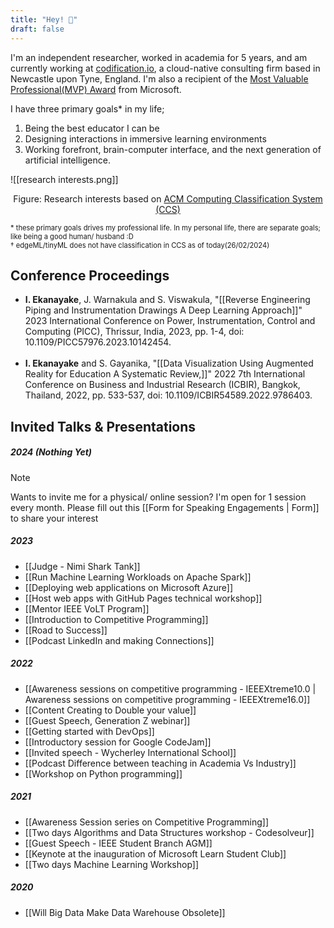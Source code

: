 ```yaml
---
title: "Hey! 👋"
draft: false
---
```

I'm an independent researcher, worked in academia for 5 years, and am currently working at <a href="https://codification.io/" target="_blank">codification.io</a>, a cloud-native consulting firm based in Newcastle upon Tyne, England. I'm also a recipient of the <a href="https://mvp.microsoft.com/en-US/MVP/profile/a25fdb68-34b6-4106-a247-09ac2caffed4" target="_blank">Most Valuable Professional(MVP) Award</a> from Microsoft.

I have three primary goals* in my life;

1. Being the best educator I can be
2. Designing interactions in immersive learning environments
3. Working forefront, brain-computer interface, and the next generation of artificial intelligence.

![[research interests.png]]
<p style="text-align: center;">
  Figure: Research interests based on 
  <a href="https://www.acm.org/publications/class-2012" target="_blank">ACM Computing Classification System (CCS)</a>
</p>

<span style="font-size:0.8em;"> * these primary goals drives my professional life. In my personal life, there are separate goals; like being a good human/ husband :D</br>† edgeML/tinyML does not have classification in CCS as of today(26/02/2024)</span>

## Conference Proceedings

* **I. Ekanayake**, J. Warnakula and S. Viswakula, "[[Reverse Engineering Piping and Instrumentation Drawings A Deep Learning Approach]]" 2023 International Conference on Power, Instrumentation, Control and Computing (PICC), Thrissur, India, 2023, pp. 1-4, doi: 10.1109/PICC57976.2023.10142454. 
</br></br>
* **I. Ekanayake** and S. Gayanika, "[[Data Visualization Using Augmented Reality for Education A Systematic Review,]]" 2022 7th International Conference on Business and Industrial Research (ICBIR), Bangkok, Thailand, 2022, pp. 533-537, doi: 10.1109/ICBIR54589.2022.9786403. 

## Invited Talks & Presentations

##### 2024 (Nothing Yet)
> [!note]
> Wants to invite me for a physical/ online session? I'm open for 1 session every month. Please fill out this [[Form for Speaking Engagements | Form]] to share your interest 


##### 2023
* [[Judge - Nimi Shark Tank]]
* [[Run Machine Learning Workloads on Apache Spark]]
* [[Deploying web applications on Microsoft Azure]]
* [[Host web apps with GitHub Pages technical workshop]]
* [[Mentor IEEE VoLT Program]]
* [[Introduction to Competitive Programming]]
* [[Road to Success]]
* [[Podcast LinkedIn and making Connections]]

##### 2022
* [[Awareness sessions on competitive programming - IEEEXtreme10.0 | Awareness sessions on competitive programming - IEEEXtreme16.0]]
* [[Content Creating to Double your value]]
* [[Guest Speech, Generation Z webinar]]
* [[Getting started with DevOps]]
* [[Introductory session for Google CodeJam]]
* [[Invited speech - Wycherley International School]]
* [[Podcast Difference between teaching in Academia Vs Industry]]
* [[Workshop on Python programming]]

##### 2021
* [[Awareness Session series on Competitive Programming]]
* [[Two days Algorithms and Data Structures workshop - Codesolveur]]
* [[Guest Speech - IEEE Student Branch AGM]]
* [[Keynote at the inauguration of Microsoft Learn Student Club]]
* [[Two days Machine Learning Workshop]]

##### 2020
* [[Will Big Data Make Data Warehouse Obsolete]]





